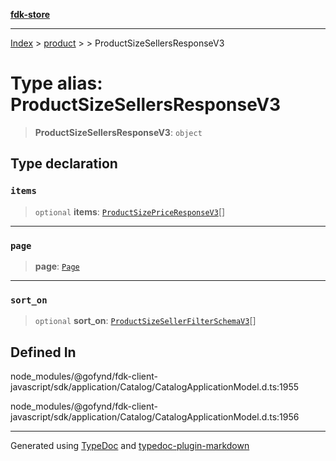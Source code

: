 [**fdk-store**](../../../README.md)
***

[Index](../../../API.md) > [product](../../README.md) > [<internal>](../README.md) > ProductSizeSellersResponseV3

# Type alias: ProductSizeSellersResponseV3

> **ProductSizeSellersResponseV3**: `object`

## Type declaration

### `items`

> `optional` **items**: [`ProductSizePriceResponseV3`](type-alias.ProductSizePriceResponseV3.md)[]

***

### `page`

> **page**: [`Page`](../../../brands/internal_/type-aliases/type-alias.Page.md)

***

### `sort_on`

> `optional` **sort\_on**: [`ProductSizeSellerFilterSchemaV3`](type-alias.ProductSizeSellerFilterSchemaV3.md)[]

## Defined In

node\_modules/@gofynd/fdk-client-javascript/sdk/application/Catalog/CatalogApplicationModel.d.ts:1955

node\_modules/@gofynd/fdk-client-javascript/sdk/application/Catalog/CatalogApplicationModel.d.ts:1956

***
Generated using [TypeDoc](https://typedoc.org/) and [typedoc-plugin-markdown](https://www.npmjs.com/package/typedoc-plugin-markdown)
